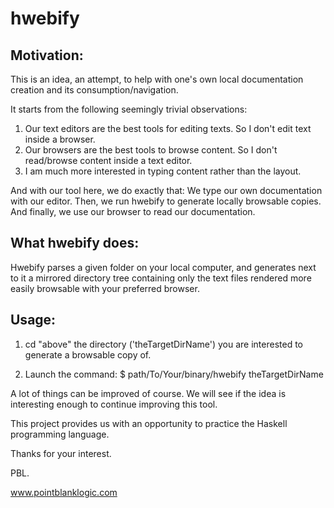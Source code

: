 # hwebify

## Motivation:
This is an idea, an attempt, to help with one's own local
documentation creation and its consumption/navigation.


It starts from the following seemingly trivial observations:
 1. Our text editors are the best tools for editing texts.
      So I don't edit text inside a browser.
 2. Our browsers are the best tools to browse content.
      So I don't read/browse content inside a text editor.
 3. I am much more interested in typing content rather than the layout.

And with our tool here, we do exactly that:
We type our own documentation with our editor.
Then, we run hwebify to generate locally browsable copies.
And finally, we use our browser to read our documentation.


## What hwebify does:
Hwebify parses a given folder on your local computer,
and generates next to it a mirrored directory tree containing
only the text files rendered more easily browsable with
your preferred browser.


## Usage:
1. cd "above" the directory ('theTargetDirName') you are interested
to generate a browsable copy of.

2. Launch the command:
$ path/To/Your/binary/hwebify theTargetDirName



A lot of things can be improved of course.
We will see if the idea is interesting enough
to continue improving this tool.

This project provides us with an opportunity
to practice the Haskell programming language.

Thanks for your interest.

PBL.

www.pointblanklogic.com

